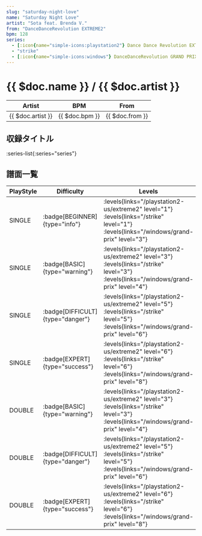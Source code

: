 ```yaml
---
slug: "saturday-night-love"
name: "Saturday Night Love"
artist: "Sota feat. Brenda V."
from: "DanceDanceRevolution EXTREME2"
bpm: 128
series:
  - [:icon{name="simple-icons:playstation2"} Dance Dance Revolution EXTREME 2 :icon{name="flag:us-4x3"}](/playstation2-us/extreme2)
  - "strike"
  - [:icon{name="simple-icons:windows"} DanceDanceRevolution GRAND PRIX (グランプリプレー)](/windows/grand-prix)
---
```


# {{ $doc.name }} / {{ $doc.artist }}

|Artist|BPM|From|
|------|---|----|
|{{ $doc.artist }}|{{ $doc.bpm }}|{{ $doc.from }}|

## 収録タイトル

:series-list{:series="series"}

## 譜面一覧

|PlayStyle|Difficulty|Levels|Notes|Movie|
|---------|----------|------|-----|-----|
|SINGLE| :badge[BEGINNER]{type="info"}| :levels{links="/playstation2-us/extreme2" level="1"} :levels{links="/strike" level="1"}  :levels{links="/windows/grand-prix" level="3"}|81/0||
|SINGLE| :badge[BASIC]{type="warning"}| :levels{links="/playstation2-us/extreme2" level="3"} :levels{links="/strike" level="3"}  :levels{links="/windows/grand-prix" level="4"}|111/22||
|SINGLE| :badge[DIFFICULT]{type="danger"}| :levels{links="/playstation2-us/extreme2" level="5"} :levels{links="/strike" level="5"}  :levels{links="/windows/grand-prix" level="6"}|181/38||
|SINGLE| :badge[EXPERT]{type="success"}| :levels{links="/playstation2-us/extreme2" level="6"} :levels{links="/strike" level="6"}  :levels{links="/windows/grand-prix" level="8"}|214/42||
|DOUBLE| :badge[BASIC]{type="warning"}| :levels{links="/playstation2-us/extreme2" level="3"} :levels{links="/strike" level="3"}  :levels{links="/windows/grand-prix" level="4"}|117/5||
|DOUBLE| :badge[DIFFICULT]{type="danger"}| :levels{links="/playstation2-us/extreme2" level="5"} :levels{links="/strike" level="5"}  :levels{links="/windows/grand-prix" level="6"}|179/7||
|DOUBLE| :badge[EXPERT]{type="success"}| :levels{links="/playstation2-us/extreme2" level="6"} :levels{links="/strike" level="6"}  :levels{links="/windows/grand-prix" level="8"}|220/7||
